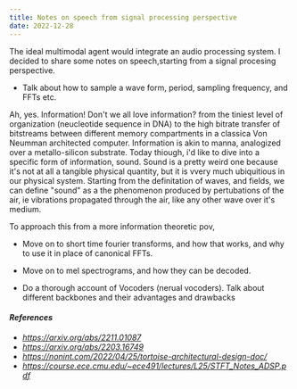 ```yaml
---
title: Notes on speech from signal processing perspective
date: 2022-12-28
---
```


The ideal multimodal agent would integrate an audio processing system. I decided to share some notes on speech,starting from a signal procesing perspective. 


- Talk about how to sample a wave form, period, sampling frequency, and FFTs etc. 

Ah, yes. Information! Don't we all love information? from the tiniest level of organization (neucleotide sequence in DNA) to the high bitrate transfer of bitstreams between different memory compartments in a classica Von Neumman architected computer. Information is akin to manna, analogized over a metallo-silicon substrate.
Today thiough, i'd like to dive into a specific form of information, sound. Sound is a pretty weird one because it's not at all a tangible physical quantity, but it is vvery much ubiquitious in our physical system. Starting from the definitation of waves, and fields, we can define "sound" as a the phenomenon produced by pertubations of the air, ie vibrations propagated through the air, like any other wave over it's medium. 

To approach this from a more information theoretic pov, 










- Move on to short time fourier transforms, and how that works, and why to use it in place of canonical FFTs.



- Move on to mel spectrograms, and how they can be decoded.




- Do a thorough account of Vocoders (nerual vocoders). Talk about different backbones and their advantages and drawbacks

#### *References*
- *https://arxiv.org/abs/2211.01087*
- *https://arxiv.org/abs/2203.16749*
- *https://nonint.com/2022/04/25/tortoise-architectural-design-doc/*
- *https://course.ece.cmu.edu/~ece491/lectures/L25/STFT_Notes_ADSP.pdf*

